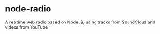 node-radio
==========

A realtime web radio based on NodeJS, using tracks from SoundCloud and videos from YouTube
